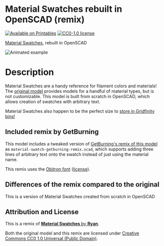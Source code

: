 # Material Swatches rebuilt in OpenSCAD (remix)

[![Available on Printables][printables-badge]][printables-model]
[![CC0-1.0 license][license-badge]][license]

[Material Swatches][original-model-url], rebuilt in OpenSCAD

![Animated example](images/readme/demo.gif)

# Description

Material Swatches are a handy reference for filament colors and materials! The
[original model][original-model-url] provides models for a handful of material
types, but is not customizable. This model is built from scratch in OpenSCAD,
which allows creation of swatches with arbitrary text.

Material Swatches also happen to be the perfect size to [store in Gridfinity
bins!][gridfinity-bins-material-swatches]

## Included remix by GetBurning

This model includes a tweaked version of [GetBurning's remix of this
model][getburning-remix] as `material-swatch-getburning-remix.scad`, which
supports adding three lines of arbitrary text onto the swatch instead of just
using the material name.

This remix uses the [Obitron font][orbitron-font] ([license][ofl]).

## Differences of the remix compared to the original

This is a version of Material Swatches created from scratch in OpenSCAD

## Attribution and License

This is a remix of
[**Material Swatches** by **Ryan**][original-model-url].

Both the original model and this remix are licensed under
[Creative Commons CC0 1.0 Universal (Public Domain)][license].

[getburning-remix]: https://www.printables.com/model/764204-scad-material-swatch-with-three-lines
[gridfinity-bins-material-swatches]: https://www.printables.com/model/587675
[license-badge]: /_static/license-badge-cc0-1.0.svg
[license]: http://creativecommons.org/publicdomain/zero/1.0/
[ofl]: https://openfontlicense.org/open-font-license-official-text/
[orbitron-font]: https://fonts.google.com/specimen/Orbitron
[original-model-url]: https://printables.com/model/2256
[printables-badge]: /_static/printables-badge.png
[printables-model]: https://www.printables.com/model/623563
